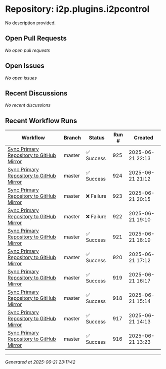 # Repository: i2p.plugins.i2pcontrol

No description provided.

## Open Pull Requests


*No open pull requests*


## Open Issues


*No open issues*


## Recent Discussions


*No recent discussions*


## Recent Workflow Runs


| Workflow | Branch | Status | Run # | Created |
|----------|--------|--------|-------|---------|
| [Sync Primary Repository to GitHub Mirror](https://github.com/i2p/i2p.plugins.i2pcontrol/actions/runs/15800127316) | master | ✅ Success | 925 | 2025-06-21 22:13 |
| [Sync Primary Repository to GitHub Mirror](https://github.com/i2p/i2p.plugins.i2pcontrol/actions/runs/15799693895) | master | ✅ Success | 924 | 2025-06-21 21:12 |
| [Sync Primary Repository to GitHub Mirror](https://github.com/i2p/i2p.plugins.i2pcontrol/actions/runs/15799269840) | master | ❌ Failure | 923 | 2025-06-21 20:15 |
| [Sync Primary Repository to GitHub Mirror](https://github.com/i2p/i2p.plugins.i2pcontrol/actions/runs/15798812104) | master | ❌ Failure | 922 | 2025-06-21 19:10 |
| [Sync Primary Repository to GitHub Mirror](https://github.com/i2p/i2p.plugins.i2pcontrol/actions/runs/15798413505) | master | ✅ Success | 921 | 2025-06-21 18:19 |
| [Sync Primary Repository to GitHub Mirror](https://github.com/i2p/i2p.plugins.i2pcontrol/actions/runs/15797895975) | master | ✅ Success | 920 | 2025-06-21 17:12 |
| [Sync Primary Repository to GitHub Mirror](https://github.com/i2p/i2p.plugins.i2pcontrol/actions/runs/15797492001) | master | ✅ Success | 919 | 2025-06-21 16:17 |
| [Sync Primary Repository to GitHub Mirror](https://github.com/i2p/i2p.plugins.i2pcontrol/actions/runs/15797005232) | master | ✅ Success | 918 | 2025-06-21 15:14 |
| [Sync Primary Repository to GitHub Mirror](https://github.com/i2p/i2p.plugins.i2pcontrol/actions/runs/15796536130) | master | ✅ Success | 917 | 2025-06-21 14:13 |
| [Sync Primary Repository to GitHub Mirror](https://github.com/i2p/i2p.plugins.i2pcontrol/actions/runs/15796148277) | master | ✅ Success | 916 | 2025-06-21 13:23 |



---
*Generated at 2025-06-21 23:11:42*
